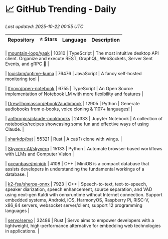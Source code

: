 # 📈 GitHub Trending - Daily

_Last updated: 2025-10-22 00:55 UTC_

| Repository | ⭐ Stars | Language | Description |
|------------|--------:|----------|-------------|

| [mountain-loop/yaak](https://github.com/mountain-loop/yaak) | 10310 | TypeScript | The most intuitive desktop API client. Organize and execute REST, GraphQL, WebSockets, Server Sent Events, and gRPC 🦬 |

| [louislam/uptime-kuma](https://github.com/louislam/uptime-kuma) | 76476 | JavaScript | A fancy self-hosted monitoring tool |

| [lfnovo/open-notebook](https://github.com/lfnovo/open-notebook) | 6755 | TypeScript | An Open Source implementation of Notebook LM with more flexibility and features |

| [DrewThomasson/ebook2audiobook](https://github.com/DrewThomasson/ebook2audiobook) | 12905 | Python | Generate audiobooks from e-books, voice cloning & 1107+ languages! |

| [anthropics/claude-cookbooks](https://github.com/anthropics/claude-cookbooks) | 24333 | Jupyter Notebook | A collection of notebooks/recipes showcasing some fun and effective ways of using Claude. |

| [sharkdp/bat](https://github.com/sharkdp/bat) | 55321 | Rust | A cat(1) clone with wings. |

| [Skyvern-AI/skyvern](https://github.com/Skyvern-AI/skyvern) | 15133 | Python | Automate browser-based workflows with LLMs and Computer Vision |

| [oceanbase/miniob](https://github.com/oceanbase/miniob) | 4108 | C++ | MiniOB is a compact database that assists developers in understanding the fundamental workings of a database. |

| [k2-fsa/sherpa-onnx](https://github.com/k2-fsa/sherpa-onnx) | 7923 | C++ | Speech-to-text, text-to-speech, speaker diarization, speech enhancement, source separation, and VAD using next-gen Kaldi with onnxruntime without Internet connection. Support embedded systems, Android, iOS, HarmonyOS, Raspberry Pi, RISC-V, x86_64 servers, websocket server/client, support 12 programming languages |

| [servo/servo](https://github.com/servo/servo) | 32486 | Rust | Servo aims to empower developers with a lightweight, high-performance alternative for embedding web technologies in applications. |
